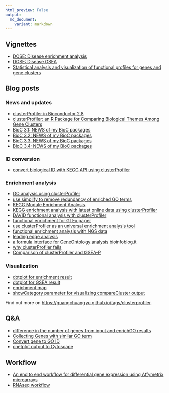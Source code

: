 ```yaml
---
html_preview: False
output:
  md_document:
    variant: markdown
---
```


<!-- AddToAny BEGIN -->
<div class="a2a_kit a2a_kit_size_32 a2a_default_style">

<a class="a2a_dd" href="//www.addtoany.com/share"></a>
<a class="a2a_button_facebook"></a> <a class="a2a_button_twitter"></a>
<a class="a2a_button_google_plus"></a>
<a class="a2a_button_pinterest"></a> <a class="a2a_button_reddit"></a>
<a class="a2a_button_sina_weibo"></a> <a class="a2a_button_wechat"></a>
<a class="a2a_button_douban"></a>

</div>

<script async src="//static.addtoany.com/menu/page.js"></script>
<!-- AddToAny END -->
<link rel="stylesheet" href="https://guangchuangyu.github.io/css/font-awesome.min.css">

<i class="fa fa-book"></i> Vignettes
------------------------------------

-   [DOSE: Disease enrichment
    analysis](https://bioconductor.org/packages/devel/bioc/vignettes/DOSE/inst/doc/enrichmentAnalysis.html)
-   [DOSE: Disease
    GSEA](https://bioconductor.org/packages/devel/bioc/vignettes/DOSE/inst/doc/GSEA.html)
-   [Statistical analysis and visualization of functional profiles for
    genes and gene
    clusters](https://bioconductor.org/packages/devel/bioc/vignettes/clusterProfiler/inst/doc/clusterProfiler.html)

<i class="fa fa-wordpress"></i> Blog posts
------------------------------------------

### <i class="fa fa-angle-double-right"></i> News and updates

-   [clusterProfiler in Bioconductor
    2.8](https://guangchuangyu.github.io/2011/03/clusterprofiler-in-bioconductor-2.8)
-   [clusterProfiler: an R Package for Comparing Biological Themes Among
    Gene
    Clusters](https://guangchuangyu.github.io/2012/05/clusterprofiler-an-r-package-for-comparing-biological-themes-among-gene-clusters)
-   [BioC 3.1: NEWS of my BioC
    packages](https://guangchuangyu.github.io/2015/04/bioc-31-news-of-my-bioc-packages)
-   [BioC 3.2: NEWS of my BioC
    packages](https://guangchuangyu.github.io/2015/10/bioc-32-news-of-my-bioc-packages)
-   [BioC 3.3: NEWS of my BioC
    packages](https://guangchuangyu.github.io/2016/05/bioc-33-news-of-my-bioc-packages/)
-   [BioC 3.4: NEWS of my BioC
    packages](https://guangchuangyu.github.io/2016/10/bioc-34-news-of-my-bioc-packages)

### <i class="fa fa-angle-double-right"></i> ID conversion

-   [convert biological ID with KEGG API using
    clusterProfiler](https://guangchuangyu.github.io/2016/05/convert-biological-id-with-kegg-api-using-clusterprofiler)

### <i class="fa fa-angle-double-right"></i> Enrichment analysis

-   [GO analysis using
    clusterProfiler](https://guangchuangyu.github.io/2016/01/go-analysis-using-clusterprofiler)
-   [use simplify to remove redundancy of enriched GO
    terms](https://guangchuangyu.github.io/2015/10/use-simplify-to-remove-redundancy-of-enriched-go-terms)
-   [KEGG Module Enrichment
    Analysis](https://guangchuangyu.github.io/2016/04/kegg-module-enrichment-analysis)
-   [KEGG enrichment analysis with latest online data using
    clusterProfiler](https://guangchuangyu.github.io/2015/02/kegg-enrichment-analysis-with-latest-online-data-using-clusterprofiler)
-   [DAVID functional analysis with
    clusterProfiler](https://guangchuangyu.github.io/2015/03/david-functional-analysis-with-clusterprofiler)
-   [functional enrichment for GTEx
    paper](https://guangchuangyu.github.io/2015/08/functional-enrichment-for-gtex-paper)
-   [use clusterProfiler as an universal enrichment analysis
    tool](https://guangchuangyu.github.io/2015/05/use-clusterprofiler-as-an-universal-enrichment-analysis-tool)
-   [functional enrichment analysis with NGS
    data](https://guangchuangyu.github.io/2015/08/functional-enrichment-analysis-with-ngs-data)
-   [leading edge
    analysis](https://guangchuangyu.github.io/2016/07/leading-edge-analysis/)
-   [a formula interface for GeneOntology
    analysis](http://bioinfoblog.it/2015/02/a-formula-interface-for-geneontology-analysis/)
    <i class="fa fa-arrow-left"></i> bioinfoblog.it
-   [why clusterProfiler
    fails](https://guangchuangyu.github.io/2014/08/why-clusterprofiler-fails)
-   [Comparison of clusterProfiler and
    GSEA-P](https://guangchuangyu.github.io/2015/11/comparison-of-clusterprofiler-and-gsea-p)

### <i class="fa fa-angle-double-right"></i> Visualization

-   [dotplot for enrichment
    result](https://guangchuangyu.github.io/2015/06/dotplot-for-enrichment-result)
-   [dotplot for GSEA
    result](http://guangchuangyu.github.io/2016/12/dotplot-for-gsea-result/)
-   [enrichment
    map](https://guangchuangyu.github.io/2014/08/enrichment-map)
-   [showCategory parameter for visualizing compareCluster
    output](https://guangchuangyu.github.io/2016/11/showcategory-parameter-for-visualizing-comparecluster-output/)

<i class="fa fa-hand-o-right"></i> Find out more on
<https://guangchuangyu.github.io/tags/clusterprofiler>.

<i class="fa fa-support"></i> Q&A
---------------------------------

-   [difference in the number of genes from input and enrichGO
    results](https://support.bioconductor.org/p/89253/#89272)
-   [Collecting Genes with similar GO
    term](https://www.biostars.org/p/201064/#201077)
-   [Convert gene to GO ID](https://www.biostars.org/p/215242/#215254)
-   [cnetplot output to Cytoscape](https://www.biostars.org/p/219013/)

<i class="fa fa-gift"></i> Workflow
-----------------------------------

-   [An end to end workflow for differential gene expression using
    Affymetrix microarrays](http://f1000research.com/articles/5-1384/v1)
-   [RNAseq workflow](https://github.com/twbattaglia/RNAseq-workflow)
